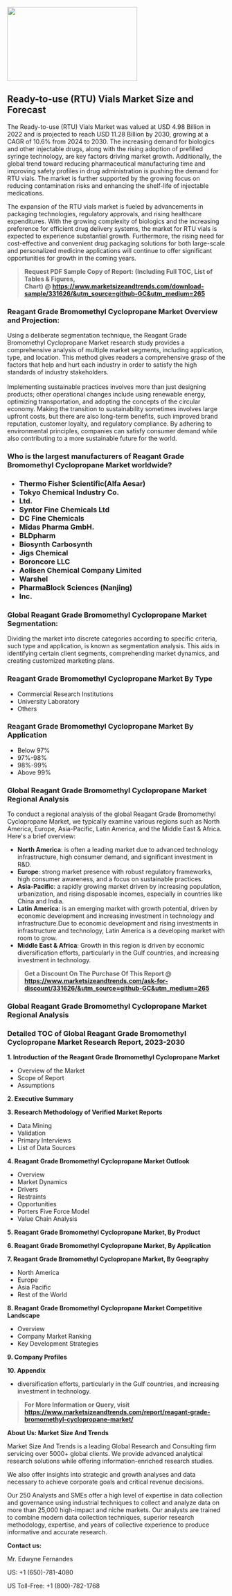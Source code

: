 <p><img class="alignnone size-medium wp-image-20088" src="https://ffe5etoiles.com/wp-content/uploads/2024/12/MST1-300x171.png" alt="" width="300" height="171" /></p><h2>Ready-to-use (RTU) Vials Market Size and Forecast</h2><p>The Ready-to-use (RTU) Vials Market was valued at USD 4.98 Billion in 2022 and is projected to reach USD 11.28 Billion by 2030, growing at a CAGR of 10.6% from 2024 to 2030. The increasing demand for biologics and other injectable drugs, along with the rising adoption of prefilled syringe technology, are key factors driving market growth. Additionally, the global trend toward reducing pharmaceutical manufacturing time and improving safety profiles in drug administration is pushing the demand for RTU vials. The market is further supported by the growing focus on reducing contamination risks and enhancing the shelf-life of injectable medications.</p><p>The expansion of the RTU vials market is fueled by advancements in packaging technologies, regulatory approvals, and rising healthcare expenditures. With the growing complexity of biologics and the increasing preference for efficient drug delivery systems, the market for RTU vials is expected to experience substantial growth. Furthermore, the rising need for cost-effective and convenient drug packaging solutions for both large-scale and personalized medicine applications will continue to offer significant opportunities for growth in the coming years.</p></p><blockquote id="" class=""><strong>Request PDF Sample Copy of Report: (Including Full TOC, List of Tables &amp; Figures, Chart)&nbsp;@&nbsp;<strong><a href="https://www.marketsizeandtrends.com/download-sample/331626/&utm_source=github-GC&utm_medium=265" target="_blank">https://www.marketsizeandtrends.com/download-sample/331626/&utm_source=github-GC&utm_medium=265</a></strong></strong></blockquote><h3 id="" class="">Reagant Grade Bromomethyl Cyclopropane Market&nbsp;Overview and Projection:</h3><p id="" class="">Using a deliberate segmentation technique, the Reagant Grade Bromomethyl Cyclopropane Market research study provides a comprehensive analysis of multiple market segments, including application, type, and location. This method gives readers a comprehensive grasp of the factors that help and hurt each industry in order to satisfy the high standards of industry stakeholders. <br /> <br />Implementing sustainable practices involves more than just designing products; other operational changes include using renewable energy, optimizing transportation, and adopting the concepts of the circular economy. Making the transition to sustainability sometimes involves large upfront costs, but there are also long-term benefits, such improved brand reputation, customer loyalty, and regulatory compliance. By adhering to environmental principles, companies can satisfy consumer demand while also contributing to a more sustainable future for the world.</p><h3 id="" class="">Who is the largest manufacturers of&nbsp;Reagant Grade Bromomethyl Cyclopropane Market worldwide?</h3><h3 class=""><p><ul><li>Thermo Fisher Scientific(Alfa Aesar) </li><li> Tokyo Chemical Industry Co. </li><li> Ltd. </li><li> Syntor Fine Chemicals Ltd </li><li> DC Fine Chemicals </li><li> Midas Pharma GmbH. </li><li> BLDpharm </li><li> Biosynth Carbosynth </li><li> Jigs Chemical </li><li> Boroncore LLC </li><li> Aolisen Chemical Company Limited </li><li> Warshel </li><li> PharmaBlock Sciences (Nanjing) </li><li> Inc.</li></ul></p></h3><h3 id="" class="">Global&nbsp;Reagant Grade Bromomethyl Cyclopropane Market Segmentation:</h3><p id="" class="">Dividing the market into discrete categories according to specific criteria, such type and application, is known as segmentation analysis. This aids in identifying certain client segments, comprehending market dynamics, and creating customized marketing plans.</p><h3 id="" class="">Reagant Grade Bromomethyl Cyclopropane Market&nbsp;By Type</h3><p><p><ul><li>Commercial Research Institutions</li><li> University Laboratory</li><li> Others</p></li></ul></p></p><h3 id="" class="">Reagant Grade Bromomethyl Cyclopropane Market&nbsp;By Application</h3><p class=""><p><ul><li>Below 97%</li><li> 97%-98%</li><li> 98%-99%</li><li> Above 99%</li></ul></p></p><h3 id="" class="">Global Reagant Grade Bromomethyl Cyclopropane Market Regional Analysis</h3><p id="" class="">To conduct a regional analysis of the global Reagant Grade Bromomethyl Cyclopropane Market, we typically examine various regions such as North America, Europe, Asia-Pacific, Latin America, and the Middle East &amp; Africa. Here's a brief overview:</p><ul><li><strong>North America</strong>: is often a leading market due to advanced technology infrastructure, high consumer demand, and significant investment in R&amp;D.</li><li><strong>Europe</strong>: strong market presence with robust regulatory frameworks, high consumer awareness, and a focus on sustainable practices.</li><li><strong>Asia-Pacific</strong>: a rapidly growing market driven by increasing population, urbanization, and rising disposable incomes, especially in countries like China and India.</li><li><strong>Latin America</strong>: is an emerging market with growth potential, driven by economic development and increasing investment in technology and infrastructure.Due to economic development and rising investments in infrastructure and technology, Latin America is a developing market with room to grow.</li><li><strong>Middle East &amp; Africa</strong>: Growth in this region is driven by economic diversification efforts, particularly in the Gulf countries, and increasing investment in technology.</li></ul><blockquote id="" class=""><strong>Get a Discount On The Purchase Of This Report @ <strong><a href="https://www.marketsizeandtrends.com/ask-for-discount/331626/&utm_source=github-GC&utm_medium=265" target="_blank">https://www.marketsizeandtrends.com/ask-for-discount/331626/&utm_source=github-GC&utm_medium=265</a></strong></strong></blockquote><h3 id="" class="">Global Reagant Grade Bromomethyl Cyclopropane Market Regional Analysis</h3><h3 id="" class="">Detailed TOC of Global Reagant Grade Bromomethyl Cyclopropane Market Research Report, 2023-2030</h3><p id="" class=""><strong>1. Introduction of the Reagant Grade Bromomethyl Cyclopropane Market</strong></p><ul><li>Overview of the Market</li><li>Scope of Report</li><li>Assumptions</li></ul><p id="" class=""><strong>2. Executive Summary</strong></p><p id="" class=""><strong>3. Research Methodology of Verified Market Reports</strong></p><ul><li>Data Mining</li><li>Validation</li><li>Primary Interviews</li><li>List of Data Sources</li></ul><p id="" class=""><strong>4. Reagant Grade Bromomethyl Cyclopropane Market Outlook</strong></p><ul><li>Overview</li><li>Market Dynamics</li><li>Drivers</li><li>Restraints</li><li>Opportunities</li><li>Porters Five Force Model</li><li>Value Chain Analysis</li></ul><p id="" class=""><strong>5. Reagant Grade Bromomethyl Cyclopropane Market, By Product</strong></p><p id="" class=""><strong>6. Reagant Grade Bromomethyl Cyclopropane Market, By Application</strong></p><p id="" class=""><strong>7. Reagant Grade Bromomethyl Cyclopropane Market, By Geography</strong></p><ul><li>North America</li><li>Europe</li><li>Asia Pacific</li><li>Rest of the World</li></ul><p id="" class=""><strong>8. Reagant Grade Bromomethyl Cyclopropane Market Competitive Landscape</strong></p><ul><li>Overview</li><li>Company Market Ranking</li><li>Key Development Strategies</li></ul><p id="" class=""><strong>9. Company Profiles</strong></p><p id="" class=""><strong>10. Appendix</strong></p><ul><li>diversification efforts, particularly in the Gulf countries, and increasing investment in technology.</li></ul><blockquote id="" class=""><strong>For More Information or Query, visit <strong><strong><a href="https://www.marketsizeandtrends.com/report/reagant-grade-bromomethyl-cyclopropane-market/" target="_blank">https://www.marketsizeandtrends.com/report/reagant-grade-bromomethyl-cyclopropane-market/</a></strong></strong></strong></blockquote><p id="" class=""><strong>About Us: Market Size And Trends</strong></p><p id="" class="">Market Size And Trends is a leading Global Research and Consulting firm servicing over 5000+ global clients. We provide advanced analytical research solutions while offering information-enriched research studies.</p><p id="" class="">We also offer insights into strategic and growth analyses and data necessary to achieve corporate goals and critical revenue decisions.</p><p id="" class="">Our 250 Analysts and SMEs offer a high level of expertise in data collection and governance using industrial techniques to collect and analyze data on more than 25,000 high-impact and niche markets. Our analysts are trained to combine modern data collection techniques, superior research methodology, expertise, and years of collective experience to produce informative and accurate research.</p><p id="" class=""><strong>Contact us:</strong></p><p id="" class="">Mr. Edwyne Fernandes</p><p id="" class="">US: +1 (650)-781-4080</p><p id="" class="">US Toll-Free: +1 (800)-782-1768</p>
